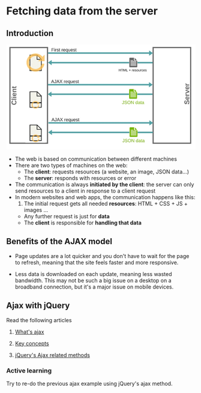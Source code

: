 # Fetching data from the server

## Introduction
![](images/ajax.jpg)

* The web is based on communication between different machines
* There are two types of machines on the web:
	* The **client**: requests resources (a website, an image, JSON data...)
	* The **server**: responds with resources or error
* The communication is always **initiated by the client**: the server can only send resources to a client in response to a client request
* In modern websites and web apps, the communication happens like this:
	1. The initial request gets all needed **resources**: HTML + CSS + JS + images ...
	* Any further request is just for **data**
	* The **client** is responsible for **handling that data**

## Benefits of the AJAX model

* Page updates are a lot quicker and you don't have to wait for the page to refresh, meaning that the site feels faster and more responsive.

* Less data is downloaded on each update, meaning less wasted bandwidth. This may not be such a big issue on a desktop on a broadband connection, but it's a major issue on mobile devices.

## Ajax with jQuery

Read the following articles

1. <a href="https://learn.jquery.com/ajax/">What's ajax</a>

2. <a href="https://learn.jquery.com/ajax/key-concepts/">Key concepts</a>

3. <a href="https://learn.jquery.com/ajax/jquery-ajax-methods/">jQuery's Ajax related methods</a>

### Active learning

Try to re-do the previous ajax example using jQuery's ajax method.
